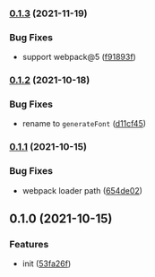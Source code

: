 ### [0.1.3](https://github.com/CyanSalt/font-cloak/compare/0.1.2...v0.1.3) (2021-11-19)


### Bug Fixes

* support webpack@5 ([f91893f](https://github.com/CyanSalt/font-cloak/commit/f91893f3fce16c8c647676f6bff81bacc63cdf71))

### [0.1.2](https://github.com/CyanSalt/font-cloak/compare/0.1.1...0.1.2) (2021-10-18)


### Bug Fixes

* rename to `generateFont` ([d11cf45](https://github.com/CyanSalt/font-cloak/commit/d11cf45fed510fbe02139a004143a2a72b38f622))

### [0.1.1](https://github.com/CyanSalt/font-cloak/compare/0.1.0...0.1.1) (2021-10-15)


### Bug Fixes

* webpack loader path ([654de02](https://github.com/CyanSalt/font-cloak/commit/654de02a88cc91b27fcbe104da641aca836aa8fb))

## 0.1.0 (2021-10-15)


### Features

* init ([53fa26f](https://github.com/CyanSalt/font-cloak/commit/53fa26f89bbf4907fb96e1f8c82e13a9633ab690))

